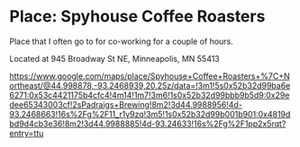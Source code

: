 # Place: Spyhouse Coffee Roasters

Place that I often go to for co-working for a couple of hours.

Located at 945 Broadway St NE, Minneapolis, MN 55413

<https://www.google.com/maps/place/Spyhouse+Coffee+Roasters+%7C+Northeast/@44.998878,-93.2468939,20.25z/data=!3m1!5s0x52b32d99ba6e6271:0x53c4421175b4cfc4!4m14!1m7!3m6!1s0x52b32d99bbb9b5d9:0x29edee65343003cf!2sPadraigs+Brewing!8m2!3d44.9988956!4d-93.2468663!16s%2Fg%2F11_r1y9zq!3m5!1s0x52b32d99b001b901:0x4819dbd9d4cb3e36!8m2!3d44.9988885!4d-93.24633!16s%2Fg%2F1pp2x5rqt?entry=ttu>
